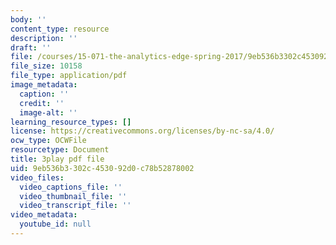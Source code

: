 ```yaml
---
body: ''
content_type: resource
description: ''
draft: ''
file: /courses/15-071-the-analytics-edge-spring-2017/9eb536b3302c453092d0c78b52878002_-G_d3A0x_0Y.pdf
file_size: 10158
file_type: application/pdf
image_metadata:
  caption: ''
  credit: ''
  image-alt: ''
learning_resource_types: []
license: https://creativecommons.org/licenses/by-nc-sa/4.0/
ocw_type: OCWFile
resourcetype: Document
title: 3play pdf file
uid: 9eb536b3-302c-4530-92d0-c78b52878002
video_files:
  video_captions_file: ''
  video_thumbnail_file: ''
  video_transcript_file: ''
video_metadata:
  youtube_id: null
---
```


